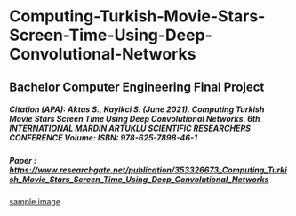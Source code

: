 # Computing-Turkish-Movie-Stars-Screen-Time-Using-Deep-Convolutional-Networks

## Bachelor Computer Engineering Final Project

##### Citation (APA): Aktas S., Kayikci S. (June 2021). Computing Turkish Movie Stars Screen Time Using Deep Convolutional Networks. 6th INTERNATIONAL MARDIN ARTUKLU SCIENTIFIC RESEARCHERS CONFERENCE Volume: ISBN: 978-625-7898-46-1

##### Paper : https://www.researchgate.net/publication/353326673_Computing_Turkish_Movie_Stars_Screen_Time_Using_Deep_Convolutional_Networks

[sample image](https://github.com/senemaktas/Computing-Turkish-Movie-Stars-Screen-Time-Using-Deep-Convolutional-Networks/blob/31437578119fa0360637bd63f409af712802e77b/figures/exampleOfFrames.pdf)

